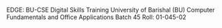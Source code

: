 EDGE: BU-CSE Digital Skills Training 
University of Barishal (BU) 
Computer Fundamentals and Office Applications 
Batch 45 
Roll: 01-045-02 
